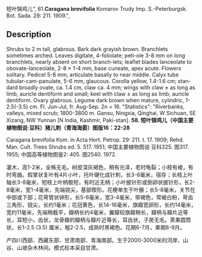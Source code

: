 短叶锦鸡儿",
61.**Caragana brevifolia** Komarov Trudy Imp. S.-Peterburgsk. Bot. Sada. 29: 211. 1909.",

## Description
Shrubs to 2 m tall, glabrous. Bark dark grayish brown. Branchlets sometimes arched. Leaves digitate, 4-foliolate; peti-ole 3-8 mm on long branchlets, nearly absent on short branch-lets; leaflet blades lanceolate to obovate-lanceolate, 2-8 × 1-4 mm, base cuneate, apex acute. Flowers solitary. Pedicel 5-8 mm, articulate basally to near middle. Calyx tube tubular-cam-panulate, 5-6 mm, glaucous. Corolla yellow, 1.4-1.6 cm; stan-dard broadly ovate, ca. 1.4 cm, claw ca. 4 mm; wings with claw ± as long as limb, auricle dentiform and small; keel with claw ± as long as limb, auricle dentiform. Ovary glabrous. Legume dark brown when mature, cylindric, 1-2.5(-3.5) cm. Fl. Jun-Jul, fr. Aug-Sep. 2*n* = 16.
  "Statistics": "Riverbanks, valleys, mixed scrub; 1800-3800 m. Gansu, Ningxia, Qinghai, W Sichuan, SE Xizang, NW Yunnan [N India, Kashmir, Paki-stan].
**58. 短叶锦鸡儿（中国主要植物图说·豆科）猪儿刺（青海海晏）图版16：22-28**

Caragana brevifolia Kom. in Acta Hort. Petrop. 29: 211. t. 17. 1909; Rehd. Man. Cult. Trees Shrubs ed. 5. 517. 1951; 中国主要植物图说·豆科325. 图317. 1955; 中国高等植物图鉴2: 405. 图2540. 1972.

灌木，高1-2米，全株无毛。树皮深灰褐色，稍有光泽，老时龟裂；小枝有棱，有时弯曲。假掌状复叶有4片小叶，托叶硬化成针刺，长3-6毫米，宿存；长枝上叶轴长3-8毫米，短枝上叶柄极短，有时近无柄；小叶披针形或倒卵状披针形，长2-8毫米，宽1-4毫米，先端锐尖，基部楔形。花梗单生于叶腋；长5-8毫米，关节在中部或下部；花萼管状钟形，长5-6毫米，宽3-4毫米，带褐色，常被白粉，萼齿三角形，锐尖，长约1毫米；花冠黄色，长14-16毫米，旗瓣宽卵形，长约14毫米，宽约11毫米，先端稍截平，瓣柄长约4毫米，翼瓣较旗瓣稍长，瓣柄与瓣片近等长，耳短小，齿状，龙骨瓣的瓣柄与瓣片近等长，耳齿状，子房无毛。荚果圆筒状，长1-2.5 (3.5) 厘米，粗2-2.5，成熟时黑褐色。花期6-7月，果期8-9月。

产四川西部、西藏东部、甘肃南部、青海南部。生于2000-3000米的河岸、山谷、山坡杂木林间。模式标本采自甘肃。
